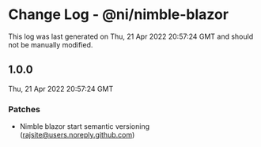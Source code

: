 # Change Log - @ni/nimble-blazor

This log was last generated on Thu, 21 Apr 2022 20:57:24 GMT and should not be manually modified.

<!-- Start content -->

## 1.0.0

Thu, 21 Apr 2022 20:57:24 GMT

### Patches

- Nimble blazor start semantic versioning (rajsite@users.noreply.github.com)
